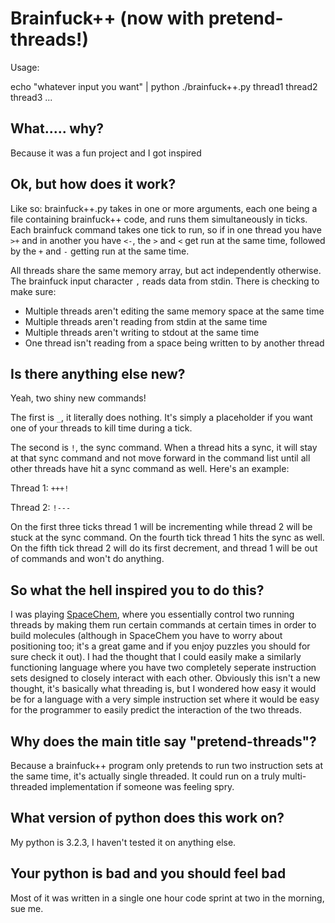 Brainfuck++ (now with pretend-threads!)
======================================

Usage:

   echo "whatever input you want" | python ./brainfuck++.py thread1 thread2 thread3 ...

What..... why?
-------------

Because it was a fun project and I got inspired

Ok, but how does it work?
------------------------

Like so: brainfuck++.py takes in one or more arguments, each one being a file containing brainfuck++ code, and runs them simultaneously
in ticks. Each brainfuck command takes one tick to run, so if in one thread you have `>+` and in another you have `<-`, the `>` and `<` get run at the
same time, followed by the `+` and `-` getting run at the same time.

All threads share the same memory array, but act independently otherwise. The brainfuck input character `,` reads data from stdin.
There is checking to make sure:

* Multiple threads aren't editing the same memory space at the same time
* Multiple threads aren't reading from stdin at the same time
* Multiple threads aren't writing to stdout at the same time
* One thread isn't reading from a space being written to by another thread

Is there anything else new?
--------------------------

Yeah, two shiny new commands!

The first is `_`, it literally does nothing. It's simply a placeholder if you want one of your threads to kill time during a tick.

The second is `!`, the sync command. When a thread hits a sync, it will stay at that sync command and not move forward in the command
list until all other threads have hit a sync command as well. Here's an example:

Thread 1:
`+++!`

Thread 2:
`!---`

On the first three ticks thread 1 will be incrementing while thread 2 will be stuck at the sync command. On the fourth tick thread 1 hits 
the sync as well. On the fifth tick thread 2 will do its first decrement, and thread 1 will be out of commands and won't do anything.

So what the hell inspired you to do this?
----------------------------------------

I was playing [SpaceChem](http://spacechemthegame.com/), where you essentially control two running threads by making them run certain commands
at certain times in order to build molecules (although in SpaceChem you have to worry about positioning too; it's a great game and if you
enjoy puzzles you should for sure check it out). I had the thought that I could easily make a similarly functioning language where you have
two completely seperate instruction sets designed to closely interact with each other. Obviously this isn't a new thought, it's basically what
threading is, but I wondered how easy it would be for a language with a very simple instruction set where it would be easy for the programmer to
easily predict the interaction of the two threads.

Why does the main title say "pretend-threads"?
---------------------------------------------

Because a brainfuck++ program only pretends to run two instruction sets at the same time, it's actually single threaded. It could run on a truly
multi-threaded implementation if someone was feeling spry.

What version of python does this work on?
----------------------------------------

My python is 3.2.3, I haven't tested it on anything else.

Your python is bad and you should feel bad
-----------------------------------------

Most of it was written in a single one hour code sprint at two in the morning, sue me.

